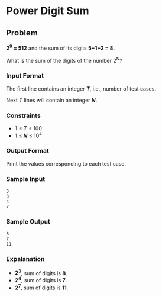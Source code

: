 # Power Digit Sum

## Problem

**2<sup>9</sup> = 512** and the sum of its digits **5+1+2 = 8.**

What is the sum of the digits of the number 2<sup>N</sup>?

### Input Format

The first line contains an integer _**T**_, i.e., number of test cases.

Next _T_ lines will contain an integer _**N**_.

### Constraints

- 1 &#8804; _**T**_ &#8804; 100
- 1 &#8804; _**N**_ &#8804; 10<sup>4</sup>

### Output Format

Print the values corresponding to each test case.

### Sample Input

    3
    3
    4
    7

### Sample Output

    8
    7
    11

### Expalanation

- **2<sup>3</sup>**, sum of digits is **8**.
- **2<sup>4</sup>**, sum of digits is **7**.
- **2<sup>7</sup>**, sum of digits is **11**.
